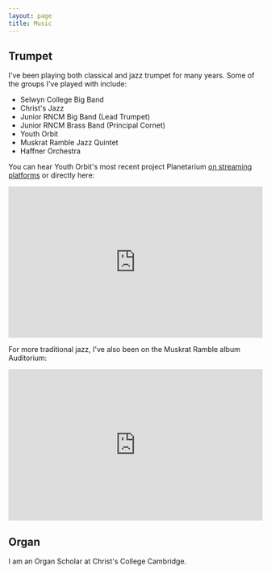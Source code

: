 ```yaml
---
layout: page
title: Music
---
```


## Trumpet

I've been playing both classical and jazz trumpet for many years. Some of the groups I've played with include:

* Selwyn College Big Band
* Christ's Jazz
* Junior RNCM Big Band (Lead Trumpet)
* Junior RNCM Brass Band (Principal Cornet)
* Youth Orbit
* Muskrat Ramble Jazz Quintet
* Haffner Orchestra

You can hear Youth Orbit's most recent project Planetarium [on streaming platforms](https://li.sten.to/youthorbit) or directly here:

<iframe width="100%" height="300" scrolling="no" frameborder="no" allow="autoplay" src="https://w.soundcloud.com/player/?url=https%3A//api.soundcloud.com/playlists/815764902&color=%23ff5500&auto_play=false&hide_related=false&show_comments=true&show_user=true&show_reposts=false&show_teaser=true&visual=true"></iframe>

For more traditional jazz, I've also been on the Muskrat Ramble album Auditorium:

<iframe width="100%" height="300" scrolling="no" frameborder="no" allow="autoplay" src="https://w.soundcloud.com/player/?url=https%3A//api.soundcloud.com/playlists/508846104&color=%23ff5500&auto_play=false&hide_related=false&show_comments=true&show_user=true&show_reposts=false&show_teaser=true&visual=true"></iframe>

## Organ

I am an Organ Scholar at Christ's College Cambridge.